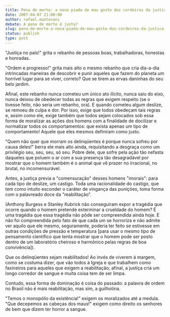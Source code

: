 ```yaml
---
title: Pena de morte: a nova piada de mau gosto dos cordeiros da justiça
date: 2007-04-07 21:00:00
author: rafael.mantovani
debate: A pena de morte é justa?
slug: pena-de-morte-a-nova-piada-de-mau-gosto-dos-cordeiros-da-justica
status: publish 
type: post
---
```


  

"Justiça no país!" grita o rebanho de pessoas boas, trabalhadoras, honestas e honradas.  

  

"Ordem e progresso!" grita mais alto o mesmo rebanho que cria dia-a-dia intrincadas maneiras de descobrir e punir aqueles que fazem do planeta um horrível lugar para se viver, correto? Que se tirem as ervas daninhas do seu belo jardim.  

  

Afinal, este rebanho nunca cometeu um único ato ilícito, nunca saiu do eixo, nunca deixou de obedecer todas as regras que exigem respeito (se o tivesse feito, não seria um rebanho, ora). E quando cometeu algum deslize, se remoeu de culpa e dor. Por isso, exige que todos obedeçam tais regras e, assim como ele, exige também que todos sejam colocados sob essa forma de moralizar as ações dos homens com a finalidade de docilizar e normatizar todos os comportamentos: que exista apenas um tipo de comportamento! Aquele que eles mesmos definiram como justo.  

  

"Quem não quer que morram os delinqüentes é porque nunca sofreu por causa deles!" berra ele mais alto ainda, requisitando a desgraça como um privilégio seu, seu, seu, só seu. Pobre dele, que sofre pela ação tão nefasta daqueles que poluem o ar com a sua presença tão desagradável por mostrar que o homem também é o animal que vê prazer no irracional, no brutal, no incomensurável.  

  

Antes, a justiça previa a "comensuração" desses homens "imorais": para cada tipo de deslize, um castigo. Toda uma racionalidade do castigo, que tem como intuito esconder o caráter de vingança das punições, toma forma com o palavreado doce da "reabilitação".   

  

(Anthony Burgess e Stanley Kubrick não conseguiram expor a tragédia que ocorre quando o homem pretende exterminar a crueldade do homem? É uma tragédia que essa tragédia não pôde ser compreendida ainda hoje. E não foi compreendida pelo fato de que cada um se horroriza e não admite ver aquilo que ele mesmo, seguramente, poderia ter feito se estivesse em outras condições de pressão e temperatura [para usar o mesmo tipo de pensamento científico que tenta mostrar que o homem pode ser posto dentro de um laboratório cheiroso e harmônico pelas regras de boa convivência]).  

  

Que os delinqüentes sejam reabilitados! Ao invés de viverem à margem, como se costuma dizer, que vão todos à Igreja e que trabalhem como faxineiros para aqueles que exigem a reabilitação; afinal, a justiça cria um longo corredor de sangue e muita coisa tem de ser limpa.  

  

Contudo, essa forma de dominação é coisa do passado: a palavra de ordem no Brasil não é mais reabilitação, mas sim, a guilhotina.  

  

"Temos o monopólio da existência!" exigem os moralizados até a medula. "Que decepemos as cabeças dos maus!" exigem como direito os senhores de bem que dizem ter horror a sangue.
